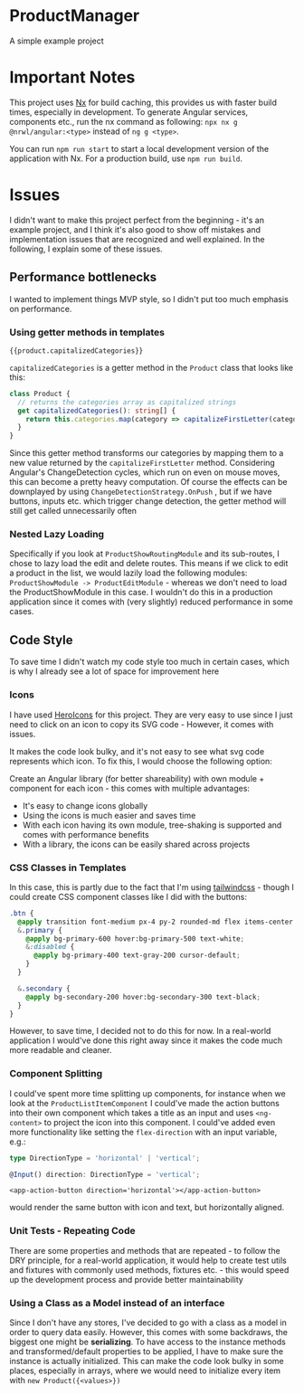 # ProductManager

A simple example project

# Important Notes

This project uses [Nx](https://nx.dev) for build caching, this provides us with faster build times, especially in
development. To generate Angular services, components etc., run the nx command as following:
`npx nx g @nrwl/angular:<type>` instead of `ng g <type>`.

You can run `npm run start` to start a local development version of the application with Nx. For a production build,
use `npm run build`.

# Issues

I didn't want to make this project perfect from the beginning - it's an example project, and I think it's also good to
show off mistakes and implementation issues that are recognized and well explained. In the following, I explain some of
these issues.

## Performance bottlenecks

I wanted to implement things MVP style, so I didn't put too much emphasis on performance.

### Using getter methods in templates

```angular2html
{{product.capitalizedCategories}}
```

`capitalizedCategories` is a getter method in the `Product` class that looks like this:

```typescript
class Product {
  // returns the categories array as capitalized strings
  get capitalizedCategories(): string[] {
    return this.categories.map(category => capitalizeFirstLetter(category));
  }
}
```

Since this getter method transforms our categories by mapping them to a new value returned by
the `capitalizeFirstLetter` method. Considering Angular's ChangeDetection cycles, which run on even on mouse moves, this
can become a pretty heavy computation. Of course the effects can be downplayed by using `ChangeDetectionStrategy.OnPush`
, but if we have buttons, inputs etc. which trigger change detection, the getter method will still get called
unnecessarily often

### Nested Lazy Loading

Specifically if you look at `ProductShowRoutingModule` and its sub-routes, I chose to lazy load the edit and delete
routes. This means if we click to edit a product in the list, we would lazily load the following modules:
`ProductShowModule -> ProductEditModule` - whereas we don't need to load the ProductShowModule in this case. I wouldn't
do this in a production application since it comes with (very slightly) reduced performance in some cases.

## Code Style

To save time I didn't watch my code style too much in certain cases, which is why I already see a lot of space for
improvement here

### Icons

I have used [HeroIcons](https://heroicons.dev/) for this project. They are very easy to use since I just need to click
on an icon to copy its SVG code - However, it comes with issues.

It makes the code look bulky, and it's not easy to see what svg code represents which icon. To fix this, I would choose
the following option:

Create an Angular library (for better shareability) with own module + component for each icon - this comes with multiple
advantages:

* It's easy to change icons globally
* Using the icons is much easier and saves time
* With each icon having its own module, tree-shaking is supported and comes with performance benefits
* With a library, the icons can be easily shared across projects

### CSS Classes in Templates

In this case, this is partly due to the fact that I'm using [tailwindcss](https://tailwindcss.com/) - though I could
create CSS component classes like I did with the buttons:

```scss
.btn {
  @apply transition font-medium px-4 py-2 rounded-md flex items-center shadow-sm;
  &.primary {
    @apply bg-primary-600 hover:bg-primary-500 text-white;
    &:disabled {
      @apply bg-primary-400 text-gray-200 cursor-default;
    }
  }

  &.secondary {
    @apply bg-secondary-200 hover:bg-secondary-300 text-black;
  }
}
```

However, to save time, I decided not to do this for now. In a real-world application I would've done this right away
since it makes the code much more readable and cleaner.

### Component Splitting

I could've spent more time splitting up components, for instance when we look at the `ProductListItemComponent` I
could've made the action buttons into their own component which takes a title as an input and uses `<ng-content>` to
project the icon into this component. I could've added even more functionality like setting the `flex-direction` with an
input variable, e.g.:

```typescript
type DirectionType = 'horizontal' | 'vertical';

@Input() direction: DirectionType = 'vertical';
```

```angular2html
<app-action-button direction='horizontal'></app-action-button>
```

would render the same button with icon and text, but horizontally aligned.

### Unit Tests - Repeating Code

There are some properties and methods that are repeated - to follow the DRY principle, for a real-world application, it
would help to create test utils and fixtures with commonly used methods, fixtures etc. - this would speed up the
development process and provide better maintainability

### Using a Class as a Model instead of an interface

Since I don't have any stores, I've decided to go with a class as a model in order to query data easily. However, this
comes with some backdraws, the biggest one might be **serializing**. To have access to the instance methods and
transformed/default properties to be applied, I have to make sure the instance is actually initialized. This can make
the code look bulky in some places, especially in arrays, where we would need to initialize every item
with `new Product({<values>})`
